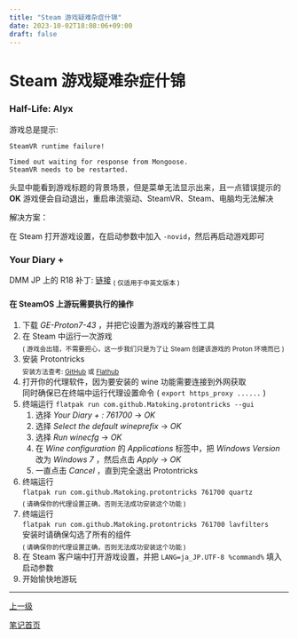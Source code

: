 ```yaml
---
title: "Steam 游戏疑难杂症什锦"
date: 2023-10-02T18:08:06+09:00
draft: false
---
```


# Steam 游戏疑难杂症什锦

### Half-Life: Alyx

游戏总是提示:

```
SteamVR runtime failure!

Timed out waiting for response from Mongoose.
SteamVR needs to be restarted.
```

头显中能看到游戏标题的背景场景，但是菜单无法显示出来，且一点错误提示的 **OK** 游戏便会自动退出，重启串流驱动、SteamVR、Steam、电脑均无法解决

解决方案：

在 Steam 打开游戏设置，在启动参数中加入 `-novid`，然后再启动游戏即可

### Your Diary +

DMM JP 上的 R18 补丁: [链接](https://dlsoft.dmm.co.jp/detail/cuffs_0022/) <sub>( 仅适用于中英文版本 )</sub>

#### 在 SteamOS 上游玩需要执行的操作

1. 下载 *GE-Proton7-43* ，并把它设置为游戏的兼容性工具
2. 在 Steam 中运行一次游戏<br><sub> ( 游戏会出错，不需要担心，这一步我们只是为了让 Steam 创建该游戏的 Proton 环境而已 )</sub>
3. 安装 Protontricks<br><sub>安装方法查考: [GitHub](https://github.com/Matoking/protontricks) 或 [Flathub](https://flathub.org/apps/details/com.github.Matoking.protontricks)</sub>
4. 打开你的代理软件，因为要安装的 wine 功能需要连接到外网获取<br>同时确保已在终端中运行代理设置命令 ( `export https_proxy ......` )
5. 终端运行 `flatpak run com.github.Matoking.protontricks --gui`
   1. 选择 *Your Diary + : 761700* → *OK*
   2. 选择 *Select the default wineprefix* → *OK*
   3. 选择 *Run winecfg* → *OK*
   4. 在 *Wine configuration* 的 *Applications* 标签中，把 *Windows Version* 改为 *Windows 7* ，然后点击 *Apply* → *OK*
   5. 一直点击 *Cancel* ，直到完全退出 Protontricks
6. 终端运行 <br> `flatpak run com.github.Matoking.protontricks 761700 quartz` <br><sub>( 请确保你的代理设置正确，否则无法成功安装这个功能 )</sub>
7. 终端运行 <br> `flatpak run com.github.Matoking.protontricks 761700 lavfilters` <br>安装时请确保勾选了所有的组件<br><sub>( 请确保你的代理设置正确，否则无法成功安装这个功能 )</sub>
8. 在 Steam 客户端中打开游戏设置，并把 `LANG=ja_JP.UTF-8 %command%` 填入启动参数
9. 开始愉快地游玩

---

[上一级](../..)

[笔记首页](/)